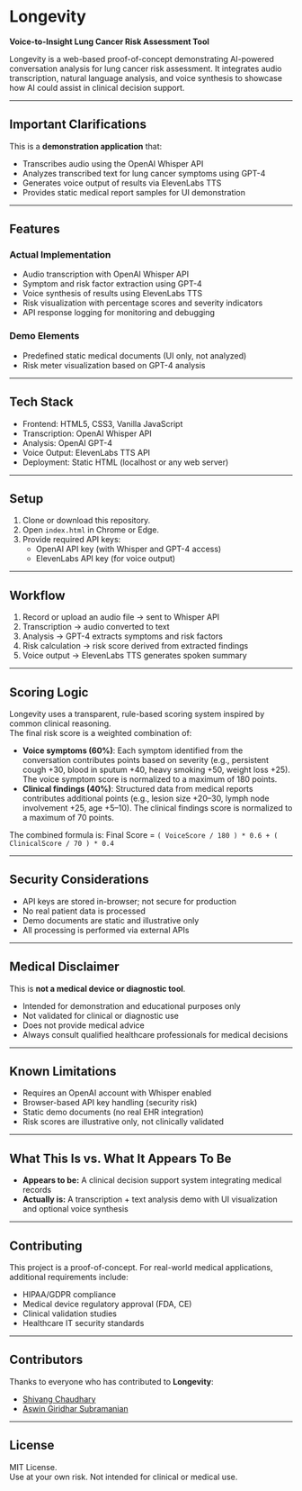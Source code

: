 # Longevity

**Voice-to-Insight Lung Cancer Risk Assessment Tool**

Longevity is a web-based proof-of-concept demonstrating AI-powered conversation analysis for lung cancer risk assessment. It integrates audio transcription, natural language analysis, and voice synthesis to showcase how AI could assist in clinical decision support.

---

## Important Clarifications

This is a **demonstration application** that:
- Transcribes audio using the OpenAI Whisper API
- Analyzes transcribed text for lung cancer symptoms using GPT-4
- Generates voice output of results via ElevenLabs TTS
- Provides static medical report samples for UI demonstration

---

## Features

### Actual Implementation
- Audio transcription with OpenAI Whisper API
- Symptom and risk factor extraction using GPT-4
- Voice synthesis of results using ElevenLabs TTS
- Risk visualization with percentage scores and severity indicators
- API response logging for monitoring and debugging

### Demo Elements
- Predefined static medical documents (UI only, not analyzed)
- Risk meter visualization based on GPT-4 analysis

---

## Tech Stack

- Frontend: HTML5, CSS3, Vanilla JavaScript  
- Transcription: OpenAI Whisper API  
- Analysis: OpenAI GPT-4  
- Voice Output: ElevenLabs TTS API  
- Deployment: Static HTML (localhost or any web server)  

---

## Setup

1. Clone or download this repository.  
2. Open `index.html` in Chrome or Edge.  
3. Provide required API keys:  
   - OpenAI API key (with Whisper and GPT-4 access)  
   - ElevenLabs API key (for voice output)  

---

## Workflow

1. Record or upload an audio file → sent to Whisper API  
2. Transcription → audio converted to text  
3. Analysis → GPT-4 extracts symptoms and risk factors  
4. Risk calculation → risk score derived from extracted findings  
5. Voice output → ElevenLabs TTS generates spoken summary  

---

## Scoring Logic

Longevity uses a transparent, rule-based scoring system inspired by common clinical reasoning.  
The final risk score is a weighted combination of:

- **Voice symptoms (60%)**: Each symptom identified from the conversation contributes points based on severity (e.g., persistent cough +30, blood in sputum +40, heavy smoking +50, weight loss +25). The voice symptom score is normalized to a maximum of 180 points.  
- **Clinical findings (40%)**: Structured data from medical reports contributes additional points (e.g., lesion size +20–30, lymph node involvement +25, age +5–10). The clinical findings score is normalized to a maximum of 70 points.  

The combined formula is:  Final Score = `( VoiceScore / 180 ) * 0.6 + ( ClinicalScore / 70 ) * 0.4`

---

## Security Considerations

- API keys are stored in-browser; not secure for production  
- No real patient data is processed  
- Demo documents are static and illustrative only  
- All processing is performed via external APIs  

---

## Medical Disclaimer

This is **not a medical device or diagnostic tool**.  
- Intended for demonstration and educational purposes only  
- Not validated for clinical or diagnostic use  
- Does not provide medical advice  
- Always consult qualified healthcare professionals for medical decisions  

---

## Known Limitations

- Requires an OpenAI account with Whisper enabled  
- Browser-based API key handling (security risk)  
- Static demo documents (no real EHR integration)  
- Risk scores are illustrative only, not clinically validated  

---

## What This Is vs. What It Appears To Be

- **Appears to be:** A clinical decision support system integrating medical records  
- **Actually is:** A transcription + text analysis demo with UI visualization and optional voice synthesis  

---

## Contributing

This project is a proof-of-concept. For real-world medical applications, additional requirements include:  
- HIPAA/GDPR compliance  
- Medical device regulatory approval (FDA, CE)  
- Clinical validation studies  
- Healthcare IT security standards  

---

## Contributors

Thanks to everyone who has contributed to **Longevity**:  

- [Shivang Chaudhary](https://www.linkedin.com/in/shivang-chaudhary-2235831b5/)
- [Aswin Giridhar Subramanian](https://www.linkedin.com/in/aswin-giridhar-subramanian/)

---

## License

MIT License.  
Use at your own risk. Not intended for clinical or medical use.
